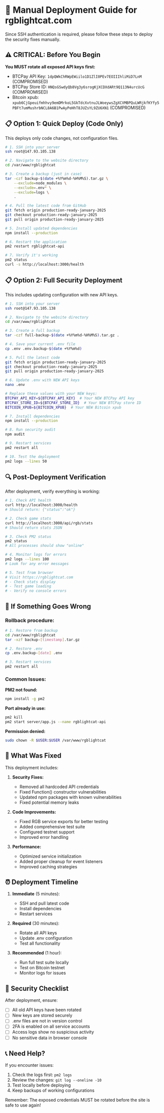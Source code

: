 # 🚀 Manual Deployment Guide for rgblightcat.com

Since SSH authentication is required, please follow these steps to deploy the security fixes manually.

## ⚠️ CRITICAL: Before You Begin

**You MUST rotate all exposed API keys first:**
- BTCPay API Key: `1dpQWkChRWpEWiilo1D1ZlI0PEv7EOIIIhliMiD7LnM` (COMPROMISED)
- BTCPay Store ID: `HNQsGSwdyQb8Vg3y6srogKjXCDXdARt9Q113N4urcUcG` (COMPROMISED)
- Bitcoin xpub: `xpub6CjGpeuifmhhvy9emDMrkoL5GkTdcXvtnuJLWoeywsZgXCVMBPQuLWRjkfKYfy5PBFt7umMushrbNCL8A6B1PwAyPeHhT8JUZsYL9ZU6XN1` (COMPROMISED)

## 📋 Option 1: Quick Deploy (Code Only)

This deploys only code changes, not configuration files.

```bash
# 1. SSH into your server
ssh root@147.93.105.138

# 2. Navigate to the website directory
cd /var/www/rgblightcat

# 3. Create a backup (just in case)
tar -czf backup-$(date +%Y%m%d-%H%M%S).tar.gz \
    --exclude=node_modules \
    --exclude=.env* \
    --exclude=logs \
    .

# 4. Pull the latest code from GitHub
git fetch origin production-ready-january-2025
git checkout production-ready-january-2025
git pull origin production-ready-january-2025

# 5. Install updated dependencies
npm install --production

# 6. Restart the application
pm2 restart rgblightcat-api

# 7. Verify it's working
pm2 status
curl -s http://localhost:3000/health
```

## 📋 Option 2: Full Security Deployment

This includes updating configuration with new API keys.

```bash
# 1. SSH into your server
ssh root@147.93.105.138

# 2. Navigate to the website directory
cd /var/www/rgblightcat

# 3. Create a full backup
tar -czf full-backup-$(date +%Y%m%d-%H%M%S).tar.gz .

# 4. Save your current .env file
cp .env .env.backup-$(date +%Y%m%d)

# 5. Pull the latest code
git fetch origin production-ready-january-2025
git checkout production-ready-january-2025
git pull origin production-ready-january-2025

# 6. Update .env with NEW API keys
nano .env

# Replace these values with your NEW keys:
BTCPAY_API_KEY=${BTCPAY_API_KEY}  # Your NEW BTCPay API key
BTCPAY_STORE_ID=${BTCPAY_STORE_ID}  # Your NEW BTCPay store ID
BITCOIN_XPUB=${BITCOIN_XPUB}  # Your NEW Bitcoin xpub

# 7. Install dependencies
npm install --production

# 8. Run security audit
npm audit

# 9. Restart services
pm2 restart all

# 10. Test the deployment
pm2 logs --lines 50
```

## 🔍 Post-Deployment Verification

After deployment, verify everything is working:

```bash
# 1. Check API health
curl http://localhost:3000/health
# Should return: {"status":"ok"}

# 2. Check game stats
curl http://localhost:3000/api/rgb/stats
# Should return stats JSON

# 3. Check PM2 status
pm2 status
# All processes should show "online"

# 4. Monitor logs for errors
pm2 logs --lines 100
# Look for any error messages

# 5. Test from browser
# Visit https://rgblightcat.com
# - Check stats display
# - Test game loading
# - Verify no console errors
```

## 🚨 If Something Goes Wrong

### Rollback procedure:
```bash
# 1. Restore from backup
cd /var/www/rgblightcat
tar -xzf backup-[timestamp].tar.gz

# 2. Restore .env
cp .env.backup-[date] .env

# 3. Restart services
pm2 restart all
```

### Common Issues:

**PM2 not found:**
```bash
npm install -g pm2
```

**Port already in use:**
```bash
pm2 kill
pm2 start server/app.js --name rgblightcat-api
```

**Permission denied:**
```bash
sudo chown -R $USER:$USER /var/www/rgblightcat
```

## 📝 What Was Fixed

This deployment includes:

1. **Security Fixes:**
   - Removed all hardcoded API credentials
   - Fixed Function() constructor vulnerabilities
   - Updated npm packages with known vulnerabilities
   - Fixed potential memory leaks

2. **Code Improvements:**
   - Fixed RGB service exports for better testing
   - Added comprehensive test suite
   - Configured testnet support
   - Improved error handling

3. **Performance:**
   - Optimized service initialization
   - Added proper cleanup for event listeners
   - Improved caching strategies

## ⏰ Deployment Timeline

1. **Immediate** (5 minutes):
   - SSH and pull latest code
   - Install dependencies
   - Restart services

2. **Required** (30 minutes):
   - Rotate all API keys
   - Update .env configuration
   - Test all functionality

3. **Recommended** (1 hour):
   - Run full test suite locally
   - Test on Bitcoin testnet
   - Monitor logs for issues

## 🔐 Security Checklist

After deployment, ensure:

- [ ] All old API keys have been rotated
- [ ] New keys are stored securely
- [ ] .env files are not in version control
- [ ] 2FA is enabled on all service accounts
- [ ] Access logs show no suspicious activity
- [ ] No sensitive data in browser console

## 📞 Need Help?

If you encounter issues:

1. Check the logs first: `pm2 logs`
2. Review the changes: `git log --oneline -10`
3. Test locally before deploying
4. Keep backups of working configurations

Remember: The exposed credentials MUST be rotated before the site is safe to use again!